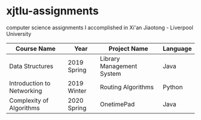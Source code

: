 # xjtlu-assignments
computer science assignments I accomplished in Xi'an Jiaotong - Liverpool University

|Course Name | Year | Project Name | Language |
|--- | --- | --- | ---|
|Data Structures | 2019 Spring | Library Management System | Java|
|Introduction to Networking| 2019 Winter| Routing Algorithms| Python|
|Complexity of Algorithms | 2020 Spring | OnetimePad | Java |
